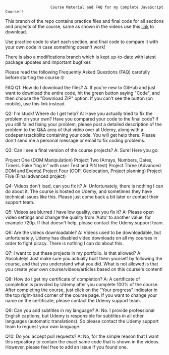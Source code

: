                         Course Material and FAQ for my Complete JavaScript Course!!
This branch of the repo contains practice files and final code for all sections and projects of the course, same as shown in the videos use this [link](https://github.com/raunak-io/javascript-end-to-end/files/11580907/javascript-end-to-end-master.1.zip) to download.

Use practice code to start each section, and final code to compare it with your own code in case something doesn't work!

There is also a modifications branch which is kept up-to-date with latest package updates and important bugfixes 

 Please read the following Frequently Asked Questions (FAQ) carefully before starting the course 🤓

FAQ
Q1: How do I download the files?
A: If you're new to GitHub and just want to download the entire code, hit the green button saying "Code", and then choose the "Download ZIP" option. If you can't see the button (on mobile), use this link instead.

Q2: I'm stuck! Where do I get help?
A: Have you actually tried to fix the problem on your own? Have you compared your code to the final code? If you still failed fixing your problem, please post a detailed description of the problem to the Q&A area of that video over at Udemy, along with a codepen/stackblitz containing your code. You will get help there. Please don't send me a personal message or email to fix coding problems.


Q3: Can I see a final version of the course projects?
A: Sure! Here you go:

Project One (DOM Manipulation)
Project Two (Arrays, Numbers, Dates, Timers. Fake "log in" with user Test and PIN test)
Project Three (Advanced DOM and Events)
Project Four (OOP, Geolocation, Project planning)
Project Five (Final advanced project)

Q4: Videos don't load, can you fix it?
A: Unfortunately, there is nothing I can do about it. The course is hosted on Udemy, and sometimes they have technical issues like this. Please just come back a bit later or contact their support team.

Q5: Videos are blurred / have low quality, can you fix it?
A: Please open video settings and change the quality from 'Auto' to another value, for example 720p. If that doesn't help, please contact the Udemy support team.

Q6: Are the videos downloadable?
A: Videos used to be downloadable, but unfortunately, Udemy has disabled video downloads on all my courses in order to fight piracy. There is nothing I can do about this.

Q7: I want to put these projects in my portfolio. Is that allowed?
A: Absolutely! Just make sure you actually built them yourself by following the course, and that you understand what you did. What is not allowed is that you create your own course/videos/articles based on this course's content!


Q8: How do I get my certificate of completion?
A: A certificate of completion is provided by Udemy after you complete 100% of the course. After completing the course, just click on the "Your progress" indicator in the top right-hand corner of the course page. If you want to change your name on the certificate, please contact the Udemy support team.

Q9: Can you add subtitles in my language?
A: No. I provide professional English captions, but Udemy is responsible for subtitles in all other languages (automatic translations). So please contact the Udemy support team to request your own language.

Q10: Do you accept pull requests?
A: No, for the simple reason that I want this repository to contain the exact same code that is shown in the videos. However, please feel free to add an issue if you found one.
